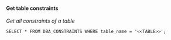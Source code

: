 #### Get table constraints
<i> Get all constraints of a table </i> 

`
SELECT * FROM DBA_CONSTRAINTS WHERE table_name = '<<TABLE>>';
`

